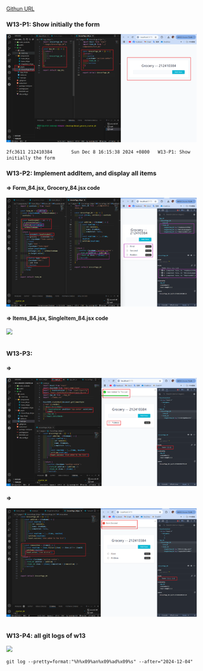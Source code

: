 [Githun URL](https://github.com/kupowen/1131-wp1-demo-84)

### W13-P1: Show initially the form

![](w13-p1.png)

```
2fc3611 212410384       Sun Dec 8 16:15:38 2024 +0800   W13-P1: Show initially the form
```

### W13-P2: Implement addItem, and display all items

#### => Form_84.jsx, Grocery_84.jsx code

![](w13-p2-1.png)

#### => Items_84.jsx, SingleItem_84.jsx code

![](w13-2-2.png)

```

```

### W13-P3: 

#### => 

![](w13-p3-1.png)

#### => 

![](w13-p3-2.png)

```

```

### W13-P4: all git logs of w13

![](w13-p4.png)

```
git log --pretty=format:"%h%x09%an%x09%ad%x09%s" --after="2024-12-04"

```